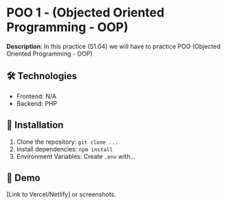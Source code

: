 # POO 1 - (Objected Oriented Programming - OOP)
  **Description**: In this practice (S1.04) we will have to practice POO (Objected Oriented Programming - OOP) 

  ## 🛠 Technologies
  - Frontend: N/A
  - Backend: PHP

  ## 🚀 Installation
  1. Clone the repository: `git clone ...`
  2. Install dependencies: `npm install`
  3. Environment Variables: Create `.env` with...

  ## 📸 Demo
  [Link to Vercel/Netlify] or screenshots.
